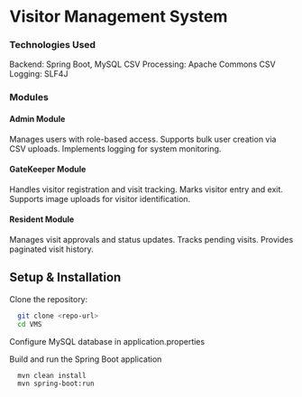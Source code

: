 # Visitor Management System
 
 
### Technologies Used
Backend: Spring Boot, MySQL
CSV Processing: Apache Commons CSV
Logging: SLF4J
 
### Modules
#### Admin Module
Manages users with role-based access.
Supports bulk user creation via CSV uploads.
Implements logging for system monitoring.
#### GateKeeper Module
Handles visitor registration and visit tracking.
Marks visitor entry and exit.
Supports image uploads for visitor identification.
#### Resident Module
Manages visit approvals and status updates.
Tracks pending visits.
Provides paginated visit history.
## Setup & Installation
 
Clone the repository:

```bash
  git clone <repo-url>
  cd VMS
```
 
Configure MySQL database in application.properties
 
Build and run the Spring Boot application
 
```bash
  mvn clean install  
  mvn spring-boot:run  
```
 
